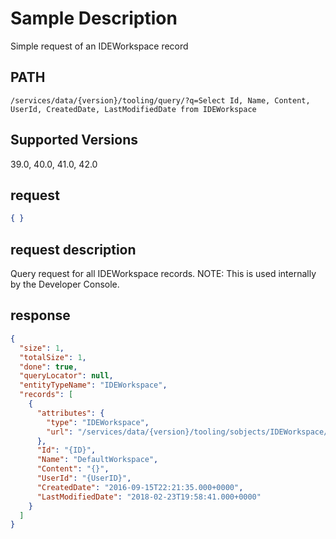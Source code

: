 # Sample Description
Simple request of an IDEWorkspace record

## PATH
```
/services/data/{version}/tooling/query/?q=Select Id, Name, Content, UserId, CreatedDate, LastModifiedDate from IDEWorkspace
```
## Supported Versions
39.0, 40.0, 41.0, 42.0

## request
```json
{ }
```

## request description
Query request for all IDEWorkspace records. NOTE: This is used internally by the Developer Console.

## response
```json
{
  "size": 1,
  "totalSize": 1,
  "done": true,
  "queryLocator": null,
  "entityTypeName": "IDEWorkspace",
  "records": [
    {
      "attributes": {
        "type": "IDEWorkspace",
        "url": "/services/data/{version}/tooling/sobjects/IDEWorkspace/{ID}"
      },
      "Id": "{ID}",
      "Name": "DefaultWorkspace",
      "Content": "{}",
      "UserId": "{UserID}",
      "CreatedDate": "2016-09-15T22:21:35.000+0000",
      "LastModifiedDate": "2018-02-23T19:58:41.000+0000"
    }
  ]
}
```

